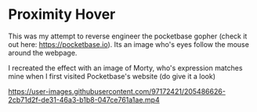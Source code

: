 # Proximity Hover 

This was my attempt to reverse engineer the pocketbase gopher (check it out here: https://pocketbase.io). Its an image who's eyes follow the mouse around the webpage. 

I recreated the effect with an image of Morty, who's expression matches mine when I first visited Pocketbase's website (do give it a look)



https://user-images.githubusercontent.com/97172421/205486626-2cb71d2f-de31-46a3-b1b8-047ce761a1ae.mp4

